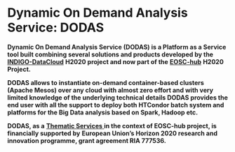 # Dynamic On Demand Analysis Service: DODAS

**Dynamic On Demand Analysis Service \(DODAS\) is a Platform as a Service tool built combining several solutions and products developed by the** [**INDIGO-DataCloud**](https://www.indigo-datacloud.eu/) **H2020 project and now part of the** [**EOSC-hub**](https://www.eosc-hub.eu/) **H2020 Project.**

**DODAS allows to instantiate on-demand container-based clusters \(Apache Mesos\) over any cloud with almost zero effort and with very limited knowledge of the underlying technical details DODAS provides the end user with all the support to deploy both HTCondor batch system and platforms for the Big Data analysis based on Spark, Hadoop etc.**

**DODAS, as a** [**Thematic Services** ](https://marketplace.eosc-portal.eu/services/dynamic-on-demand-analysis-service-dodas-portal)**in the context of EOSC-hub project, is financially supported by** **European Union’s Horizon 2020 research and innovation programme, grant agreement RIA 777536.**



